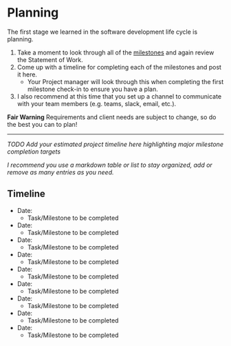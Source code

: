 # Planning

The first stage we learned in the software development life cycle is planning. 

1. Take a moment to look through all of the [milestones](./../) and again review the Statement of Work. 
2. Come up with a timeline for completing each of the milestones and post it here.
	- Your Project manager will look through this when completing the first milestone check-in to ensure you have a plan.
3. I also recommend at this time that you set up a channel to communicate with your team members (e.g. teams, slack, email, etc.).

**Fair Warning** Requirements and client needs are subject to change, so do the best you can to plan!

<hr>

*TODO Add your estimated project timeline here highlighting major milestone completion targets*

*I recommend you use a markdown table or list to stay organized, add or remove as many entries as you need.*


## Timeline

- Date:
	- Task/Milestone to be completed
- Date:
	- Task/Milestone to be completed
- Date:
	- Task/Milestone to be completed
- Date:
	- Task/Milestone to be completed
- Date:
	- Task/Milestone to be completed
- Date:
	- Task/Milestone to be completed
- Date:
	- Task/Milestone to be completed
- Date:
	- Task/Milestone to be completed
- Date:
	- Task/Milestone to be completed
